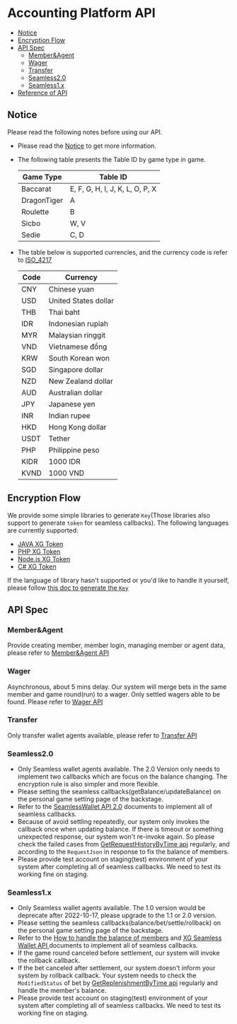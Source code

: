 # Accounting Platform API

- [Notice](#Notice)
- [Encryption Flow](#Encryption-Flow)
- [API Spec](#API-Spec) 
    - [Member&Agent](#MemberAgent)
    - [Wager](#Wager)
    - [Transfer](#Transfer)
    - [Seamless2.0](#Seamless20)
    - [Seamless1.x](#Seamless1x)
- [Reference of API](../reference-en.md)

## Notice

Please read the following notes before using our API.

- Please read the [Notice](../notice-en.md) to get more information.
- The following table presents the Table ID by game type in game. 

    | Game Type | Table ID  |
    | --- | --- |
    | Baccarat | E, F, G, H, I, J, K, L, O, P, X |
    | DragonTiger | A |  
    | Roulette | B |  
    | Sicbo | W, V |  
    | Sedie | C, D |

- The table below is supported currencies, and the currency code is refer to [ISO_4217](https://en.wikipedia.org/wiki/ISO_4217)

    | Code | Currency     |
    | ---- | -------- |
    | CNY  | Chinese yuan   |
    | USD  | United States dollar     |
    | THB  | Thai baht     |
    | IDR  | Indonesian rupiah   |
    | MYR  | Malaysian ringgit     |
    | VND  | Vietnamese đồng   |
    | KRW  | South Korean won     |
    | SGD  | Singapore dollar |
    | NZD  | New Zealand dollar |
    | AUD  | Australian dollar     |
    | JPY  | Japanese yen     |
    | INR  | Indian rupee |
    |HKD   |Hong Kong dollar      |
    |USDT |Tether  |
    |PHP|Philippine peso|
    | KIDR  | 1000 IDR   |
    | KVND  | 1000 VND   | 

## Encryption Flow

We provide some simple libraries to generate `Key`(Those libraries also support to generate `token` for seamless callbacks). The following languages are currently supported:

- [JAVA XG Token](https://gitlab.kaixi.cc/api-libaray/java-xg-token)
- [PHP XG Token](https://gitlab.kaixi.cc/api-libaray/php-xg-token)
- [Node.js XG Token](https://gitlab.kaixi.cc/api-libaray/js-xg-token)
- [C# XG Token](https://gitlab.kaixi.cc/api-libaray/csharp-xg-token)

If the language of library hasn't supported or you'd like to handle it yourself, please follow [this doc to generate the `Key`](../encryption-en.md)

## API Spec

### Member&Agent

Provide creating member, member login, managing member or agent data, please refer to [Member&Agent API](https://staging-agent.jetcafe.life/swagger/public/index.html?lang=en#/Member%2FAgent)

### Wager

Asynchronous, about 5 mins delay. Our system will merge bets in the same member and game round(run) to a wager. Only settled wagers able to be found. Please refer to [Wager API](https://staging-agent.jetcafe.life/swagger/public/index.html?lang=en#/Wager)

### Transfer

Only transfer wallet agents available, please refer to [Transfer API](https://staging-agent.jetcafe.life/swagger/public/index.html?lang=en#/Transfer)

### Seamless2.0

- Only Seamless wallet agents available. The 2.0 Version only needs to implement two callbacks which are focus on the balance changing. The encryption rule is also simpler and more flexible.
- Please setting the seamless callbacks(getBalance/updateBalance) on the personal game setting page of the backstage. 
- Refer to the [SeamlessWallet API 2.0](../../SeamlessWalletAPI2.0/SeamlessWalletAPI-2.0.md) documents to implement all of seamless callbacks.
- Because of avoid settling repeatedly, our system only invokes the callback once when updating balance. If there is timeout or something unexpected response, our system won't re-invoke again. So please check the failed cases from [GetRequestHistoryByTime api](https://staging-agent.jetcafe.life/swagger/public/index.html?lang=en#/Seamless2.0/post_api_keno_api_xg_casino_GetRequestHistoryByTime) regularly, and according to the `RequestJson` in response to fix the balance of members.  
- Please provide test account on staging(test) environment of your system after completing all of seamless callbacks. We need to test its working fine on staging. 

### Seamless1.x

- Only Seamless wallet agents available. The 1.0 version would be deprecate after 2022-10-17, please upgrade to the 1.1 or 2.0 version.
- Please setting the seamless callbacks(balance/bet/settle/rollback) on the personal game setting page of the backstage. 
- Refer to the [How to handle the balance of members](../../SeamlessWalletAPI1.x/handle-balance.md) and [XG Seamless Wallet API ](https://app.swaggerhub.com/apis/x-gaming-bet/xg-seamless_wallet_api_en/1.1) documents to implement all of seamless callbacks.
- If the game round canceled before settlement, our system will invoke the rollback callback.
- If the bet canceled after settlement, our system doesn't inform your system by rollback callback. Your system needs to check the `ModifiedStatus` of bet by [GetReplenishmentByTime api](https://staging-agent.jetcafe.life/swagger/public/index.html?lang=en#/Seamless1.x/post_api_keno_api_xg_casino_GetReplenishmentByTime) regularly and handle the member's balance.
- Please provide test account on staging(test) environment of your system after completing all of seamless callbacks. We need to test its working fine on staging.

